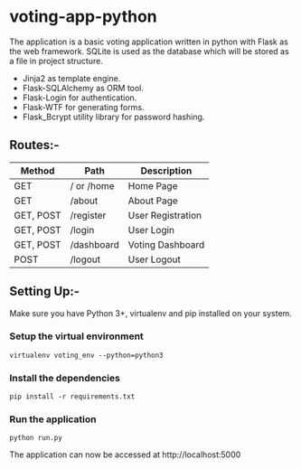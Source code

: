 # voting-app-python

The application is a basic voting application written in python with Flask as the web framework. SQLite is used as the database which will be stored as a file in project structure.

* Jinja2 as template engine.
* Flask-SQLAlchemy as ORM tool.
* Flask-Login for authentication.
* Flask-WTF for generating forms. 
* Flask_Bcrypt utility library for password hashing.

## Routes:-

Method	| Path	| Description
------------- | ------------------------- | -------------
GET	| / or /home	| Home Page	
GET	| /about	| About Page
GET, POST	| /register	| User Registration
GET, POST | /login	| User Login
GET, POST	| /dashboard	| Voting Dashboard
POST	| /logout		| User Logout

## Setting Up:-

Make sure you have Python 3+, virtualenv and pip installed on your system.

### Setup the virtual environment
    
    virtualenv voting_env --python=python3

### Install the dependencies
	    
   	pip install -r requirements.txt

### Run the application

   	python run.py

   The application can now be accessed at http://localhost:5000
